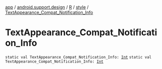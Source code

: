 [app](../../../index.md) / [android.support.design](../../index.md) / [R](../index.md) / [style](index.md) / [TextAppearance_Compat_Notification_Info](./-text-appearance_-compat_-notification_-info.md)

# TextAppearance_Compat_Notification_Info

`static val TextAppearance_Compat_Notification_Info: `[`Int`](https://kotlinlang.org/api/latest/jvm/stdlib/kotlin/-int/index.html)
`static val TextAppearance_Compat_Notification_Info: `[`Int`](https://kotlinlang.org/api/latest/jvm/stdlib/kotlin/-int/index.html)